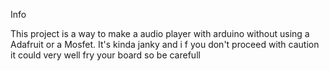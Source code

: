Info

This project is a way to make a audio player with arduino without using a Adafruit or a Mosfet. It's kinda janky and i f you don't proceed with caution it could very well fry your board so be carefull